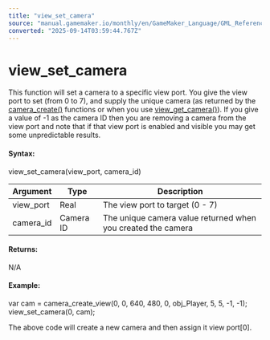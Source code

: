 ```yaml
---
title: "view_set_camera"
source: "manual.gamemaker.io/monthly/en/GameMaker_Language/GML_Reference/Cameras_And_Display/Cameras_And_Viewports/view_set_camera.htm"
converted: "2025-09-14T03:59:44.767Z"
---
```


# view\_set\_camera

This function will set a camera to a specific view port. You give the view port to set (from 0 to 7), and supply the unique camera (as returned by the [camera\_create()](camera_create.md) functions or when you use [view\_get\_camera()](view_get_camera.md)). If you give a value of -1 as the camera ID then you are removing a camera from the view port and note that if that view port is enabled and visible you may get some unpredictable results.

#### Syntax:

view\_set\_camera(view\_port, camera\_id)

| Argument | Type | Description |
| --- | --- | --- |
| view_port | Real | The view port to target (0 - 7) |
| camera_id | Camera ID | The unique camera value returned when you created the camera |

#### Returns:

N/A

#### Example:

var cam = camera\_create\_view(0, 0, 640, 480, 0, obj\_Player, 5, 5, -1, -1);
view\_set\_camera(0, cam);

The above code will create a new camera and then assign it view port\[0\].